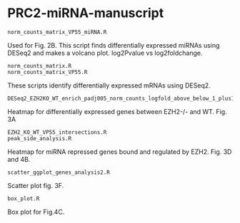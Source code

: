 # PRC2-miRNA-manuscript
```
norm_counts_matrix_VP55_miRNA.R
```
Used for Fig. 2B. This script finds differentially expressed miRNAs using DESeq2 and makes a volcano plot. log2Pvalue vs log2foldchange.

```
norm_counts_matrix.R
norm_counts_matrix_VP55.R
```
These scripts identify differentially expressed mRNAs using DESeq2.
```
DESeq2_EZH2KO_WT_enrich_padj005_norm_counts_logfold_above_below_1_plus1_ratios.R
```
Heatmap for differentially expressed genes between EZH2-/- and WT. Fig. 3A

```
EZH2_KO_WT_VP55_intersections.R
peak_side_analysis.R
```
Heatmap for miRNA repressed genes bound and regulated by EZH2. Fig. 3D and 4B.
```
scatter_ggplot_genes_analysis2.R
```
Scatter plot fig. 3F.
```
box_plot.R
```
Box plot for Fig.4C.
